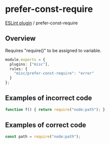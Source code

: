 # prefer-const-require

[ESLint plugin](https://ilyub.github.io/eslint-plugin-misc/) / prefer-const-require

## Overview

Requires "require()" to be assigned to variable.

```ts
module.exports = {
  plugins: ["misc"],
  rules: {
    "misc/prefer-const-require": "error"
  }
};
```

## Examples of incorrect code

```ts
function f() { return require("node:path"); }
```

## Examples of correct code

```ts
const path = require("node:path");
```